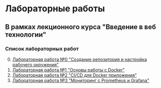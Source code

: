 # Лабораторные работы

## В рамках лекционного курса "Введение в веб технологии"
### Список лабораторных работ

0. [Лабораторная работа №0 "Создание репозитория и настройка рабочего окружения"](labs2025-2026/lab0/lab0.md)
1. [Лабораторная работа №1 "Основы работы с Docker"](labs2025-2026/lab1/lab1.md)
2. [Лабораторная работа №2 "CI/CD для Docker приложения"](labs2025-2026/lab2/lab2.md)
3. [Лабораторная работа №3 "Мониторинг с Prometheus и Grafana"](labs2025-2026/lab3/lab3.md)
